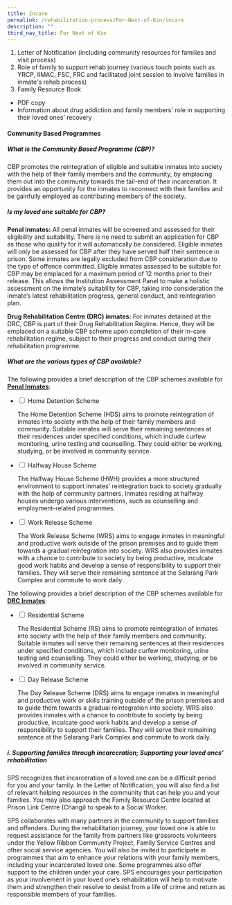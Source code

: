 ```yaml
---
title: Incare
permalink: /rehabilitation-process/For-Next-of-Kin/incare
description: ""
third_nav_title: For Next of Kin
---
```

1. Letter of Notification (including community resources for families and visit process) 
2. Role of family to support rehab journey (various touch points such as YRCP, IIMAC, FSC, FRC and facilitated joint session to involve families in inmate's rehab process)
3. Family Resource Book
*  PDF copy
*  Information about drug addiction and family members' role in supporting their loved ones’ recovery

#### **Community Based Programmes**
##### What is the Community Based Programme (CBP)?
CBP promotes the reintegration of eligible and suitable inmates into society with the help of their family members and the community, by emplacing them out into the community towards the tail-end of their incarceration. It provides an opportunity for the inmates to reconnect with their families and be gainfully employed as contributing members of the society. 

##### Is my loved one suitable for CBP?

**Penal inmates:** All penal inmates will be screened and assessed for their eligibility and suitability. There is no need to submit an application for CBP as those who qualify for it will automatically be considered. Eligible inmates will only be assessed for CBP after they have served half their sentence in prison. Some inmates are legally excluded from CBP consideration due to the type of offence committed. Eligible inmates assessed to be suitable for CBP may be emplaced for a maximum period of 12 months prior to their release. This allows the Institution Assessment Panel to make a holistic assessment on the inmate’s suitability for CBP, taking into consideration the inmate’s latest rehabilitation progress, general conduct, and reintegration plan.

**Drug Rehabilitation Centre (DRC) inmates:** For inmates detained at the DRC, CBP is part of their Drug Rehabilitation Regime. Hence, they will be emplaced on a suitable CBP scheme upon completion of their in-care rehabilitation regime, subject to their progress and conduct during their rehabilitation programme. 

##### What are the various types of CBP available?
The following provides a brief description of the CBP schemes available for <Strong><u>Penal Inmates</u></Strong>:
<ul class="jekyllcodex_accordion">
  <li>
    <input type="checkbox" id="accordion1">
    <label for="accordion1">Home Detention Scheme </label>
    <div>
      <p>The Home Detention Scheme (HDS) aims to promote reintegration of inmates into society with the help of their family members and community. Suitable inmates will serve their remaining sentences at their residences under specified conditions, which include curfew monitoring, urine testing and counselling. They could either be working, studying, or be involved in community service. </p>
    </div>
	</li>  
  <li>
    <input type="checkbox" id="accordion2">
    <label for="accordion2">Halfway House Scheme</label>
    <div>
      <p>The Halfway House Scheme (HWH) provides a more structured environment to support inmates’ reintegration back to society gradually with the help of community partners. Inmates residing at halfway houses undergo various interventions, such as counselling and employment-related programmes. </p>
    </div>
  </li>
	<li>
    <input type="checkbox" id="accordion3">
    <label for="accordion3">Work Release Scheme</label>
    <div>
      <p>The Work Release Scheme (WRS) aims to engage inmates in meaningful and productive work outside of the prison premises and to guide them towards a gradual reintegration into society. WRS also provides inmates with a chance to contribute to society by being productive, inculcate good work habits and develop a sense of responsibility to support their families. They will serve their remaining sentence at the Selarang Park Complex and commute to work daily</p>
    </div>
  </li>
	</ul>
	
The following provides a brief description of the CBP schemes available for <Strong><u>DRC Inmates</u></Strong>:
<ul class="jekyllcodex_accordion">
  <li>
    <input type="checkbox" id="accordion1">
    <label for="accordion1">Residential Scheme</label>
    <div>
      <p>The Residential Scheme (RS) aims to promote reintegration of inmates into society with the help of their family members and community. Suitable inmates will serve their remaining sentences at their residences under specified conditions, which include curfew monitoring, urine testing and counselling. They could either be working, studying, or be involved in community service. </p>
    </div>
	</li>  
  <li>
    <input type="checkbox" id="accordion2">
    <label for="accordion2">Day Release Scheme</label>
    <div>
      <p>The Day Release Scheme (DRS) aims to engage inmates in meaningful and productive work or skills training outside of the prison premises and to guide them towards a gradual reintegration into society. WRS also provides inmates with a chance to contribute to society by being productive, inculcate good work habits and develop a sense of responsibility to support their families. They will serve their remaining sentence at the Selarang Park Complex and commute to work daily.</p>
    </div>
  </li>
	</ul>

##### i.  Supporting families through incarceration; Supporting your loved ones’ rehabilitation

SPS recognizes that incarceration of a loved one can be a difficult period for you and your family. In the Letter of Notification, you will also find a list of relevant helping resources in the community that can help you and your families. You may also approach the Family Resource Centre located at Prison Link Centre (Changi) to speak to a Social Worker.

SPS collaborates with many partners in the community to support families and offenders. During the rehabilitation journey, your loved one is able to request assistance for the family from partners like grassroots volunteers under the Yellow Ribbon Community Project, Family Service Centres and other social service agencies. You will also be invited to participate in programmes that aim to enhance your relations with your family members, including your incarcerated loved one. Some programmes also offer support to the children under your care. SPS encourages your participation as your involvement in your loved one’s rehabilitation will help to motivate them and strengthen their resolve to desist from a life of crime and return as responsible members of your families.